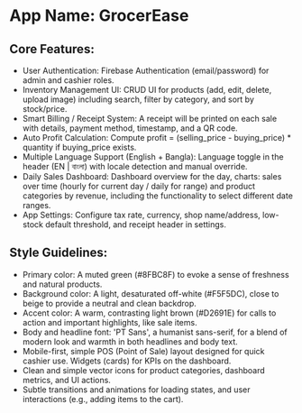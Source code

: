 # **App Name**: GrocerEase

## Core Features:

- User Authentication: Firebase Authentication (email/password) for admin and cashier roles.
- Inventory Management UI: CRUD UI for products (add, edit, delete, upload image) including search, filter by category, and sort by stock/price.
- Smart Billing / Receipt System: A receipt will be printed on each sale with details, payment method, timestamp, and a QR code.
- Auto Profit Calculation: Compute profit = (selling_price - buying_price) * quantity if buying_price exists.
- Multiple Language Support (English + Bangla): Language toggle in the header (EN | বাংলা) with locale detection and manual override.
- Daily Sales Dashboard: Dashboard overview for the day, charts: sales over time (hourly for current day / daily for range) and product categories by revenue, including the functionality to select different date ranges.
- App Settings: Configure tax rate, currency, shop name/address, low-stock default threshold, and receipt header in settings.

## Style Guidelines:

- Primary color: A muted green (#8FBC8F) to evoke a sense of freshness and natural products.
- Background color: A light, desaturated off-white (#F5F5DC), close to beige to provide a neutral and clean backdrop.
- Accent color: A warm, contrasting light brown (#D2691E) for calls to action and important highlights, like sale items.
- Body and headline font: 'PT Sans', a humanist sans-serif, for a blend of modern look and warmth in both headlines and body text.
- Mobile-first, simple POS (Point of Sale) layout designed for quick cashier use. Widgets (cards) for KPIs on the dashboard.
- Clean and simple vector icons for product categories, dashboard metrics, and UI actions.
- Subtle transitions and animations for loading states, and user interactions (e.g., adding items to the cart).
